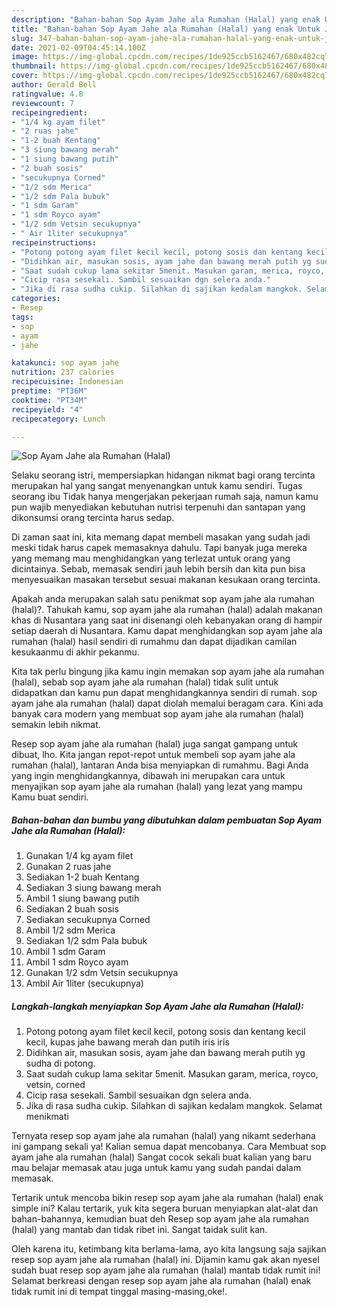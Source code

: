 ```yaml
---
description: "Bahan-bahan Sop Ayam Jahe ala Rumahan (Halal) yang enak Untuk Jualan"
title: "Bahan-bahan Sop Ayam Jahe ala Rumahan (Halal) yang enak Untuk Jualan"
slug: 347-bahan-bahan-sop-ayam-jahe-ala-rumahan-halal-yang-enak-untuk-jualan
date: 2021-02-09T04:45:14.100Z
image: https://img-global.cpcdn.com/recipes/1de925ccb5162467/680x482cq70/sop-ayam-jahe-ala-rumahan-halal-foto-resep-utama.jpg
thumbnail: https://img-global.cpcdn.com/recipes/1de925ccb5162467/680x482cq70/sop-ayam-jahe-ala-rumahan-halal-foto-resep-utama.jpg
cover: https://img-global.cpcdn.com/recipes/1de925ccb5162467/680x482cq70/sop-ayam-jahe-ala-rumahan-halal-foto-resep-utama.jpg
author: Gerald Bell
ratingvalue: 4.8
reviewcount: 7
recipeingredient:
- "1/4 kg ayam filet"
- "2 ruas jahe"
- "1-2 buah Kentang"
- "3 siung bawang merah"
- "1 siung bawang putih"
- "2 buah sosis"
- "secukupnya Corned"
- "1/2 sdm Merica"
- "1/2 sdm Pala bubuk"
- "1 sdm Garam"
- "1 sdm Royco ayam"
- "1/2 sdm Vetsin secukupnya"
- " Air 1liter secukupnya"
recipeinstructions:
- "Potong potong ayam filet kecil kecil, potong sosis dan kentang kecil kecil, kupas jahe bawang merah dan putih iris iris"
- "Didihkan air, masukan sosis, ayam jahe dan bawang merah putih yg sudha di potong."
- "Saat sudah cukup lama sekitar 5menit. Masukan garam, merica, royco, vetsin, corned"
- "Cicip rasa sesekali. Sambil sesuaikan dgn selera anda."
- "Jika di rasa sudha cukip. Silahkan di sajikan kedalam mangkok. Selamat menikmati"
categories:
- Resep
tags:
- sop
- ayam
- jahe

katakunci: sop ayam jahe 
nutrition: 237 calories
recipecuisine: Indonesian
preptime: "PT36M"
cooktime: "PT34M"
recipeyield: "4"
recipecategory: Lunch

---
```



![Sop Ayam Jahe ala Rumahan (Halal)](https://img-global.cpcdn.com/recipes/1de925ccb5162467/680x482cq70/sop-ayam-jahe-ala-rumahan-halal-foto-resep-utama.jpg)

Selaku seorang istri, mempersiapkan hidangan nikmat bagi orang tercinta merupakan hal yang sangat menyenangkan untuk kamu sendiri. Tugas seorang ibu Tidak hanya mengerjakan pekerjaan rumah saja, namun kamu pun wajib menyediakan kebutuhan nutrisi terpenuhi dan santapan yang dikonsumsi orang tercinta harus sedap.

Di zaman  saat ini, kita memang dapat membeli masakan yang sudah jadi meski tidak harus capek memasaknya dahulu. Tapi banyak juga mereka yang memang mau menghidangkan yang terlezat untuk orang yang dicintainya. Sebab, memasak sendiri jauh lebih bersih dan kita pun bisa menyesuaikan masakan tersebut sesuai makanan kesukaan orang tercinta. 



Apakah anda merupakan salah satu penikmat sop ayam jahe ala rumahan (halal)?. Tahukah kamu, sop ayam jahe ala rumahan (halal) adalah makanan khas di Nusantara yang saat ini disenangi oleh kebanyakan orang di hampir setiap daerah di Nusantara. Kamu dapat menghidangkan sop ayam jahe ala rumahan (halal) hasil sendiri di rumahmu dan dapat dijadikan camilan kesukaanmu di akhir pekanmu.

Kita tak perlu bingung jika kamu ingin memakan sop ayam jahe ala rumahan (halal), sebab sop ayam jahe ala rumahan (halal) tidak sulit untuk didapatkan dan kamu pun dapat menghidangkannya sendiri di rumah. sop ayam jahe ala rumahan (halal) dapat diolah memalui beragam cara. Kini ada banyak cara modern yang membuat sop ayam jahe ala rumahan (halal) semakin lebih nikmat.

Resep sop ayam jahe ala rumahan (halal) juga sangat gampang untuk dibuat, lho. Kita jangan repot-repot untuk membeli sop ayam jahe ala rumahan (halal), lantaran Anda bisa menyiapkan di rumahmu. Bagi Anda yang ingin menghidangkannya, dibawah ini merupakan cara untuk menyajikan sop ayam jahe ala rumahan (halal) yang lezat yang mampu Kamu buat sendiri.

<!--inarticleads1-->

##### Bahan-bahan dan bumbu yang dibutuhkan dalam pembuatan Sop Ayam Jahe ala Rumahan (Halal):

1. Gunakan 1/4 kg ayam filet
1. Gunakan 2 ruas jahe
1. Sediakan 1-2 buah Kentang
1. Sediakan 3 siung bawang merah
1. Ambil 1 siung bawang putih
1. Sediakan 2 buah sosis
1. Sediakan secukupnya Corned
1. Ambil 1/2 sdm Merica
1. Sediakan 1/2 sdm Pala bubuk
1. Ambil 1 sdm Garam
1. Ambil 1 sdm Royco ayam
1. Gunakan 1/2 sdm Vetsin secukupnya
1. Ambil  Air 1liter (secukupnya)




<!--inarticleads2-->

##### Langkah-langkah menyiapkan Sop Ayam Jahe ala Rumahan (Halal):

1. Potong potong ayam filet kecil kecil, potong sosis dan kentang kecil kecil, kupas jahe bawang merah dan putih iris iris
1. Didihkan air, masukan sosis, ayam jahe dan bawang merah putih yg sudha di potong.
1. Saat sudah cukup lama sekitar 5menit. Masukan garam, merica, royco, vetsin, corned
1. Cicip rasa sesekali. Sambil sesuaikan dgn selera anda.
1. Jika di rasa sudha cukip. Silahkan di sajikan kedalam mangkok. Selamat menikmati




Ternyata resep sop ayam jahe ala rumahan (halal) yang nikamt sederhana ini gampang sekali ya! Kalian semua dapat mencobanya. Cara Membuat sop ayam jahe ala rumahan (halal) Sangat cocok sekali buat kalian yang baru mau belajar memasak atau juga untuk kamu yang sudah pandai dalam memasak.

Tertarik untuk mencoba bikin resep sop ayam jahe ala rumahan (halal) enak simple ini? Kalau tertarik, yuk kita segera buruan menyiapkan alat-alat dan bahan-bahannya, kemudian buat deh Resep sop ayam jahe ala rumahan (halal) yang mantab dan tidak ribet ini. Sangat taidak sulit kan. 

Oleh karena itu, ketimbang kita berlama-lama, ayo kita langsung saja sajikan resep sop ayam jahe ala rumahan (halal) ini. Dijamin kamu gak akan nyesel sudah buat resep sop ayam jahe ala rumahan (halal) mantab tidak rumit ini! Selamat berkreasi dengan resep sop ayam jahe ala rumahan (halal) enak tidak rumit ini di tempat tinggal masing-masing,oke!.

